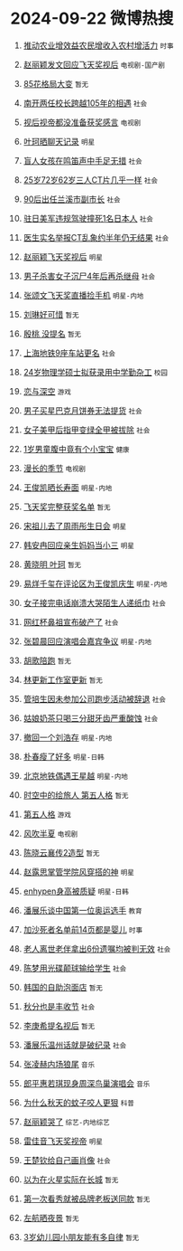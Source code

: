 # 2024-09-22 微博热搜 
1. [推动农业增效益农民增收入农村增活力](https://m.weibo.cn/search?containerid=100103type%3D1%26t%3D10%26q%3D%23%E6%8E%A8%E5%8A%A8%E5%86%9C%E4%B8%9A%E5%A2%9E%E6%95%88%E7%9B%8A%E5%86%9C%E6%B0%91%E5%A2%9E%E6%94%B6%E5%85%A5%E5%86%9C%E6%9D%91%E5%A2%9E%E6%B4%BB%E5%8A%9B%23&stream_entry_id=51&isnewpage=1&extparam=seat%3D1%26filter_type%3Drealtimehot%26stream_entry_id%3D51%26c_type%3D51%26q%3D%2523%25E6%258E%25A8%25E5%258A%25A8%25E5%2586%259C%25E4%25B8%259A%25E5%25A2%259E%25E6%2595%2588%25E7%259B%258A%25E5%2586%259C%25E6%25B0%2591%25E5%25A2%259E%25E6%2594%25B6%25E5%2585%25A5%25E5%2586%259C%25E6%259D%2591%25E5%25A2%259E%25E6%25B4%25BB%25E5%258A%259B%2523%26pos%3D0%26cate%3D10103%26dgr%3D0%26display_time%3D1726943359%26pre_seqid%3D17269433591190056985) `时事` 

2. [赵丽颖发文回应飞天奖视后](https://m.weibo.cn/search?containerid=100103type%3D1%26t%3D10%26q%3D%23%E8%B5%B5%E4%B8%BD%E9%A2%96%E5%8F%91%E6%96%87%E5%9B%9E%E5%BA%94%E9%A3%9E%E5%A4%A9%E5%A5%96%E8%A7%86%E5%90%8E%23&stream_entry_id=31&isnewpage=1&extparam=seat%3D1%26filter_type%3Drealtimehot%26realpos%3D1%26pos%3D0%26cate%3D5001%26lcate%3D5001%26stream_entry_id%3D31%26dgr%3D0%26c_type%3D31%26band_rank%3D1%26flag%3D16%26q%3D%2523%25E8%25B5%25B5%25E4%25B8%25BD%25E9%25A2%2596%25E5%258F%2591%25E6%2596%2587%25E5%259B%259E%25E5%25BA%2594%25E9%25A3%259E%25E5%25A4%25A9%25E5%25A5%2596%25E8%25A7%2586%25E5%2590%258E%2523%26display_time%3D1726943359%26pre_seqid%3D17269433591190056985) `电视剧-国产剧` 

3. [85花格局大变](https://m.weibo.cn/search?containerid=100103type%3D1%26t%3D10%26q%3D85%E8%8A%B1%E6%A0%BC%E5%B1%80%E5%A4%A7%E5%8F%98&stream_entry_id=31&isnewpage=1&extparam=seat%3D1%26filter_type%3Drealtimehot%26realpos%3D2%26pos%3D1%26cate%3D5001%26lcate%3D5001%26stream_entry_id%3D31%26dgr%3D0%26c_type%3D31%26band_rank%3D2%26flag%3D2%26q%3D85%25E8%258A%25B1%25E6%25A0%25BC%25E5%25B1%2580%25E5%25A4%25A7%25E5%258F%2598%26display_time%3D1726943359%26pre_seqid%3D17269433591190056985) `暂无` 

4. [南开两任校长跨越105年的相遇](https://m.weibo.cn/search?containerid=100103type%3D1%26t%3D10%26q%3D%23%E5%8D%97%E5%BC%80%E4%B8%A4%E4%BB%BB%E6%A0%A1%E9%95%BF%E8%B7%A8%E8%B6%8A105%E5%B9%B4%E7%9A%84%E7%9B%B8%E9%81%87%23&stream_entry_id=31&isnewpage=1&extparam=seat%3D1%26filter_type%3Drealtimehot%26realpos%3D3%26pos%3D2%26cate%3D5001%26lcate%3D5001%26stream_entry_id%3D31%26dgr%3D0%26c_type%3D31%26band_rank%3D3%26flag%3D32768%26q%3D%2523%25E5%258D%2597%25E5%25BC%2580%25E4%25B8%25A4%25E4%25BB%25BB%25E6%25A0%25A1%25E9%2595%25BF%25E8%25B7%25A8%25E8%25B6%258A105%25E5%25B9%25B4%25E7%259A%2584%25E7%259B%25B8%25E9%2581%2587%2523%26display_time%3D1726943359%26pre_seqid%3D17269433591190056985) `社会` 

5. [视后视帝都没准备获奖感言](https://m.weibo.cn/search?containerid=100103type%3D1%26t%3D10%26q%3D%23%E8%A7%86%E5%90%8E%E8%A7%86%E5%B8%9D%E9%83%BD%E6%B2%A1%E5%87%86%E5%A4%87%E8%8E%B7%E5%A5%96%E6%84%9F%E8%A8%80%23&stream_entry_id=31&isnewpage=1&extparam=seat%3D1%26filter_type%3Drealtimehot%26realpos%3D4%26pos%3D3%26cate%3D5001%26lcate%3D5001%26stream_entry_id%3D31%26dgr%3D0%26c_type%3D31%26band_rank%3D4%26flag%3D2%26q%3D%2523%25E8%25A7%2586%25E5%2590%258E%25E8%25A7%2586%25E5%25B8%259D%25E9%2583%25BD%25E6%25B2%25A1%25E5%2587%2586%25E5%25A4%2587%25E8%258E%25B7%25E5%25A5%2596%25E6%2584%259F%25E8%25A8%2580%2523%26display_time%3D1726943359%26pre_seqid%3D17269433591190056985) `电视剧` 

6. [叶珂晒聊天记录](https://m.weibo.cn/search?containerid=100103type%3D1%26t%3D10%26q%3D%23%E5%8F%B6%E7%8F%82%E6%99%92%E8%81%8A%E5%A4%A9%E8%AE%B0%E5%BD%95%23&stream_entry_id=31&isnewpage=1&extparam=seat%3D1%26filter_type%3Drealtimehot%26realpos%3D5%26pos%3D4%26cate%3D5001%26lcate%3D5001%26stream_entry_id%3D31%26dgr%3D0%26c_type%3D31%26band_rank%3D5%26flag%3D2%26q%3D%2523%25E5%258F%25B6%25E7%258F%2582%25E6%2599%2592%25E8%2581%258A%25E5%25A4%25A9%25E8%25AE%25B0%25E5%25BD%2595%2523%26display_time%3D1726943359%26pre_seqid%3D17269433591190056985) `明星` 

7. [盲人女孩在鸣笛声中手足无措](https://m.weibo.cn/search?containerid=100103type%3D1%26t%3D10%26q%3D%23%E7%9B%B2%E4%BA%BA%E5%A5%B3%E5%AD%A9%E5%9C%A8%E9%B8%A3%E7%AC%9B%E5%A3%B0%E4%B8%AD%E6%89%8B%E8%B6%B3%E6%97%A0%E6%8E%AA%23&stream_entry_id=31&isnewpage=1&extparam=seat%3D1%26filter_type%3Drealtimehot%26realpos%3D6%26pos%3D5%26cate%3D5001%26lcate%3D5001%26stream_entry_id%3D31%26dgr%3D0%26c_type%3D31%26band_rank%3D6%26flag%3D1%26q%3D%2523%25E7%259B%25B2%25E4%25BA%25BA%25E5%25A5%25B3%25E5%25AD%25A9%25E5%259C%25A8%25E9%25B8%25A3%25E7%25AC%259B%25E5%25A3%25B0%25E4%25B8%25AD%25E6%2589%258B%25E8%25B6%25B3%25E6%2597%25A0%25E6%258E%25AA%2523%26display_time%3D1726943359%26pre_seqid%3D17269433591190056985) `社会` 

8. [25岁72岁62岁三人CT片几乎一样](https://m.weibo.cn/search?containerid=100103type%3D1%26t%3D10%26q%3D%2325%E5%B2%8172%E5%B2%8162%E5%B2%81%E4%B8%89%E4%BA%BACT%E7%89%87%E5%87%A0%E4%B9%8E%E4%B8%80%E6%A0%B7%23&stream_entry_id=31&isnewpage=1&extparam=seat%3D1%26filter_type%3Drealtimehot%26realpos%3D7%26pos%3D6%26cate%3D5001%26lcate%3D5001%26stream_entry_id%3D31%26dgr%3D0%26c_type%3D31%26band_rank%3D7%26flag%3D0%26q%3D%252325%25E5%25B2%258172%25E5%25B2%258162%25E5%25B2%2581%25E4%25B8%2589%25E4%25BA%25BACT%25E7%2589%2587%25E5%2587%25A0%25E4%25B9%258E%25E4%25B8%2580%25E6%25A0%25B7%2523%26display_time%3D1726943359%26pre_seqid%3D17269433591190056985) `社会` 

9. [90后出任兰溪市副市长](https://m.weibo.cn/search?containerid=100103type%3D1%26t%3D10%26q%3D%2390%E5%90%8E%E5%87%BA%E4%BB%BB%E5%85%B0%E6%BA%AA%E5%B8%82%E5%89%AF%E5%B8%82%E9%95%BF%23&stream_entry_id=31&isnewpage=1&extparam=seat%3D1%26filter_type%3Drealtimehot%26realpos%3D8%26pos%3D7%26cate%3D5001%26lcate%3D5001%26stream_entry_id%3D31%26dgr%3D0%26c_type%3D31%26band_rank%3D8%26flag%3D0%26q%3D%252390%25E5%2590%258E%25E5%2587%25BA%25E4%25BB%25BB%25E5%2585%25B0%25E6%25BA%25AA%25E5%25B8%2582%25E5%2589%25AF%25E5%25B8%2582%25E9%2595%25BF%2523%26display_time%3D1726943359%26pre_seqid%3D17269433591190056985) `社会` 

10. [驻日美军违规驾驶撞死1名日本人](https://m.weibo.cn/search?containerid=100103type%3D1%26t%3D10%26q%3D%23%E9%A9%BB%E6%97%A5%E7%BE%8E%E5%86%9B%E8%BF%9D%E8%A7%84%E9%A9%BE%E9%A9%B6%E6%92%9E%E6%AD%BB1%E5%90%8D%E6%97%A5%E6%9C%AC%E4%BA%BA%23&stream_entry_id=31&isnewpage=1&extparam=seat%3D1%26filter_type%3Drealtimehot%26realpos%3D9%26pos%3D8%26cate%3D5001%26lcate%3D5001%26stream_entry_id%3D31%26dgr%3D0%26c_type%3D31%26band_rank%3D9%26flag%3D0%26q%3D%2523%25E9%25A9%25BB%25E6%2597%25A5%25E7%25BE%258E%25E5%2586%259B%25E8%25BF%259D%25E8%25A7%2584%25E9%25A9%25BE%25E9%25A9%25B6%25E6%2592%259E%25E6%25AD%25BB1%25E5%2590%258D%25E6%2597%25A5%25E6%259C%25AC%25E4%25BA%25BA%2523%26display_time%3D1726943359%26pre_seqid%3D17269433591190056985) `社会` 

11. [医生实名举报CT乱象约半年仍无结果](https://m.weibo.cn/search?containerid=100103type%3D1%26t%3D10%26q%3D%23%E5%8C%BB%E7%94%9F%E5%AE%9E%E5%90%8D%E4%B8%BE%E6%8A%A5CT%E4%B9%B1%E8%B1%A1%E7%BA%A6%E5%8D%8A%E5%B9%B4%E4%BB%8D%E6%97%A0%E7%BB%93%E6%9E%9C%23&stream_entry_id=31&isnewpage=1&extparam=seat%3D1%26filter_type%3Drealtimehot%26realpos%3D10%26pos%3D9%26cate%3D5001%26lcate%3D5001%26stream_entry_id%3D31%26dgr%3D0%26c_type%3D31%26band_rank%3D10%26flag%3D0%26q%3D%2523%25E5%258C%25BB%25E7%2594%259F%25E5%25AE%259E%25E5%2590%258D%25E4%25B8%25BE%25E6%258A%25A5CT%25E4%25B9%25B1%25E8%25B1%25A1%25E7%25BA%25A6%25E5%258D%258A%25E5%25B9%25B4%25E4%25BB%258D%25E6%2597%25A0%25E7%25BB%2593%25E6%259E%259C%2523%26display_time%3D1726943359%26pre_seqid%3D17269433591190056985) `社会` 

12. [赵丽颖飞天奖视后](https://m.weibo.cn/search?containerid=100103type%3D1%26t%3D10%26q%3D%23%E8%B5%B5%E4%B8%BD%E9%A2%96%E9%A3%9E%E5%A4%A9%E5%A5%96%E8%A7%86%E5%90%8E%23&stream_entry_id=31&isnewpage=1&extparam=seat%3D1%26filter_type%3Drealtimehot%26realpos%3D11%26pos%3D10%26cate%3D5001%26lcate%3D5001%26stream_entry_id%3D31%26dgr%3D0%26c_type%3D31%26band_rank%3D11%26flag%3D0%26q%3D%2523%25E8%25B5%25B5%25E4%25B8%25BD%25E9%25A2%2596%25E9%25A3%259E%25E5%25A4%25A9%25E5%25A5%2596%25E8%25A7%2586%25E5%2590%258E%2523%26display_time%3D1726943359%26pre_seqid%3D17269433591190056985) `明星` 

13. [男子杀害女子沉尸4年后再杀继母](https://m.weibo.cn/search?containerid=100103type%3D1%26t%3D10%26q%3D%23%E7%94%B7%E5%AD%90%E6%9D%80%E5%AE%B3%E5%A5%B3%E5%AD%90%E6%B2%89%E5%B0%B84%E5%B9%B4%E5%90%8E%E5%86%8D%E6%9D%80%E7%BB%A7%E6%AF%8D%23&stream_entry_id=31&isnewpage=1&extparam=seat%3D1%26filter_type%3Drealtimehot%26realpos%3D12%26pos%3D11%26cate%3D5001%26lcate%3D5001%26stream_entry_id%3D31%26dgr%3D0%26c_type%3D31%26band_rank%3D12%26flag%3D2%26q%3D%2523%25E7%2594%25B7%25E5%25AD%2590%25E6%259D%2580%25E5%25AE%25B3%25E5%25A5%25B3%25E5%25AD%2590%25E6%25B2%2589%25E5%25B0%25B84%25E5%25B9%25B4%25E5%2590%258E%25E5%2586%258D%25E6%259D%2580%25E7%25BB%25A7%25E6%25AF%258D%2523%26display_time%3D1726943359%26pre_seqid%3D17269433591190056985) `社会` 

14. [张颂文飞天奖直播捡手机](https://m.weibo.cn/search?containerid=100103type%3D1%26t%3D10%26q%3D%23%E5%BC%A0%E9%A2%82%E6%96%87%E9%A3%9E%E5%A4%A9%E5%A5%96%E7%9B%B4%E6%92%AD%E6%8D%A1%E6%89%8B%E6%9C%BA%23&stream_entry_id=31&isnewpage=1&extparam=seat%3D1%26filter_type%3Drealtimehot%26realpos%3D13%26pos%3D12%26cate%3D5001%26lcate%3D5001%26stream_entry_id%3D31%26dgr%3D0%26c_type%3D31%26band_rank%3D13%26flag%3D2%26q%3D%2523%25E5%25BC%25A0%25E9%25A2%2582%25E6%2596%2587%25E9%25A3%259E%25E5%25A4%25A9%25E5%25A5%2596%25E7%259B%25B4%25E6%2592%25AD%25E6%258D%25A1%25E6%2589%258B%25E6%259C%25BA%2523%26display_time%3D1726943359%26pre_seqid%3D17269433591190056985) `明星-内地` 

15. [刘琳好可惜](https://m.weibo.cn/search?containerid=100103type%3D1%26t%3D10%26q%3D%E5%88%98%E7%90%B3%E5%A5%BD%E5%8F%AF%E6%83%9C&stream_entry_id=31&isnewpage=1&extparam=seat%3D1%26filter_type%3Drealtimehot%26realpos%3D14%26pos%3D13%26cate%3D5001%26lcate%3D5001%26stream_entry_id%3D31%26dgr%3D0%26c_type%3D31%26band_rank%3D14%26flag%3D2%26q%3D%25E5%2588%2598%25E7%2590%25B3%25E5%25A5%25BD%25E5%258F%25AF%25E6%2583%259C%26display_time%3D1726943359%26pre_seqid%3D17269433591190056985) `暂无` 

16. [殷桃 没提名](https://m.weibo.cn/search?containerid=100103type%3D1%26t%3D10%26q%3D%E6%AE%B7%E6%A1%83+%E6%B2%A1%E6%8F%90%E5%90%8D&stream_entry_id=31&isnewpage=1&extparam=seat%3D1%26filter_type%3Drealtimehot%26realpos%3D15%26pos%3D14%26cate%3D5001%26lcate%3D5001%26stream_entry_id%3D31%26dgr%3D0%26c_type%3D31%26band_rank%3D15%26flag%3D0%26q%3D%25E6%25AE%25B7%25E6%25A1%2583%2520%25E6%25B2%25A1%25E6%258F%2590%25E5%2590%258D%26display_time%3D1726943359%26pre_seqid%3D17269433591190056985) `暂无` 

17. [上海地铁9座车站更名](https://m.weibo.cn/search?containerid=100103type%3D1%26t%3D10%26q%3D%23%E4%B8%8A%E6%B5%B7%E5%9C%B0%E9%93%819%E5%BA%A7%E8%BD%A6%E7%AB%99%E6%9B%B4%E5%90%8D%23&stream_entry_id=31&isnewpage=1&extparam=seat%3D1%26filter_type%3Drealtimehot%26realpos%3D16%26pos%3D15%26cate%3D5001%26lcate%3D5001%26stream_entry_id%3D31%26dgr%3D0%26c_type%3D31%26band_rank%3D16%26flag%3D1%26q%3D%2523%25E4%25B8%258A%25E6%25B5%25B7%25E5%259C%25B0%25E9%2593%25819%25E5%25BA%25A7%25E8%25BD%25A6%25E7%25AB%2599%25E6%259B%25B4%25E5%2590%258D%2523%26display_time%3D1726943359%26pre_seqid%3D17269433591190056985) `社会` 

18. [24岁物理学硕士拟获录用中学勤杂工](https://m.weibo.cn/search?containerid=100103type%3D1%26t%3D10%26q%3D%2324%E5%B2%81%E7%89%A9%E7%90%86%E5%AD%A6%E7%A1%95%E5%A3%AB%E6%8B%9F%E8%8E%B7%E5%BD%95%E7%94%A8%E4%B8%AD%E5%AD%A6%E5%8B%A4%E6%9D%82%E5%B7%A5%23&stream_entry_id=31&isnewpage=1&extparam=seat%3D1%26filter_type%3Drealtimehot%26realpos%3D17%26pos%3D16%26cate%3D5001%26lcate%3D5001%26stream_entry_id%3D31%26dgr%3D0%26c_type%3D31%26band_rank%3D17%26flag%3D0%26q%3D%252324%25E5%25B2%2581%25E7%2589%25A9%25E7%2590%2586%25E5%25AD%25A6%25E7%25A1%2595%25E5%25A3%25AB%25E6%258B%259F%25E8%258E%25B7%25E5%25BD%2595%25E7%2594%25A8%25E4%25B8%25AD%25E5%25AD%25A6%25E5%258B%25A4%25E6%259D%2582%25E5%25B7%25A5%2523%26display_time%3D1726943359%26pre_seqid%3D17269433591190056985) `校园` 

19. [恋与深空](https://m.weibo.cn/search?containerid=100103type%3D1%26t%3D10%26q%3D%E6%81%8B%E4%B8%8E%E6%B7%B1%E7%A9%BA&stream_entry_id=31&isnewpage=1&extparam=seat%3D1%26filter_type%3Drealtimehot%26realpos%3D18%26pos%3D17%26cate%3D5001%26lcate%3D5001%26stream_entry_id%3D31%26dgr%3D0%26c_type%3D31%26band_rank%3D18%26flag%3D0%26q%3D%25E6%2581%258B%25E4%25B8%258E%25E6%25B7%25B1%25E7%25A9%25BA%26display_time%3D1726943359%26pre_seqid%3D17269433591190056985) `游戏` 

20. [男子买星巴克月饼券无法提货](https://m.weibo.cn/search?containerid=100103type%3D1%26t%3D10%26q%3D%23%E7%94%B7%E5%AD%90%E4%B9%B0%E6%98%9F%E5%B7%B4%E5%85%8B%E6%9C%88%E9%A5%BC%E5%88%B8%E6%97%A0%E6%B3%95%E6%8F%90%E8%B4%A7%23&stream_entry_id=31&isnewpage=1&extparam=seat%3D1%26filter_type%3Drealtimehot%26realpos%3D19%26pos%3D18%26cate%3D5001%26lcate%3D5001%26stream_entry_id%3D31%26dgr%3D0%26c_type%3D31%26band_rank%3D19%26flag%3D0%26q%3D%2523%25E7%2594%25B7%25E5%25AD%2590%25E4%25B9%25B0%25E6%2598%259F%25E5%25B7%25B4%25E5%2585%258B%25E6%259C%2588%25E9%25A5%25BC%25E5%2588%25B8%25E6%2597%25A0%25E6%25B3%2595%25E6%258F%2590%25E8%25B4%25A7%2523%26display_time%3D1726943359%26pre_seqid%3D17269433591190056985) `社会` 

21. [女子美甲后指甲变绿全甲被拔除](https://m.weibo.cn/search?containerid=100103type%3D1%26t%3D10%26q%3D%23%E5%A5%B3%E5%AD%90%E7%BE%8E%E7%94%B2%E5%90%8E%E6%8C%87%E7%94%B2%E5%8F%98%E7%BB%BF%E5%85%A8%E7%94%B2%E8%A2%AB%E6%8B%94%E9%99%A4%23&stream_entry_id=31&isnewpage=1&extparam=seat%3D1%26filter_type%3Drealtimehot%26realpos%3D20%26pos%3D19%26cate%3D5001%26lcate%3D5001%26stream_entry_id%3D31%26dgr%3D0%26c_type%3D31%26band_rank%3D20%26flag%3D0%26q%3D%2523%25E5%25A5%25B3%25E5%25AD%2590%25E7%25BE%258E%25E7%2594%25B2%25E5%2590%258E%25E6%258C%2587%25E7%2594%25B2%25E5%258F%2598%25E7%25BB%25BF%25E5%2585%25A8%25E7%2594%25B2%25E8%25A2%25AB%25E6%258B%2594%25E9%2599%25A4%2523%26display_time%3D1726943359%26pre_seqid%3D17269433591190056985) `社会` 

22. [1岁男童腹中竟有个小宝宝](https://m.weibo.cn/search?containerid=100103type%3D1%26t%3D10%26q%3D%231%E5%B2%81%E7%94%B7%E7%AB%A5%E8%85%B9%E4%B8%AD%E7%AB%9F%E6%9C%89%E4%B8%AA%E5%B0%8F%E5%AE%9D%E5%AE%9D%23&stream_entry_id=31&isnewpage=1&extparam=seat%3D1%26filter_type%3Drealtimehot%26realpos%3D21%26pos%3D20%26cate%3D5001%26lcate%3D5001%26stream_entry_id%3D31%26dgr%3D0%26c_type%3D31%26band_rank%3D21%26flag%3D0%26q%3D%25231%25E5%25B2%2581%25E7%2594%25B7%25E7%25AB%25A5%25E8%2585%25B9%25E4%25B8%25AD%25E7%25AB%259F%25E6%259C%2589%25E4%25B8%25AA%25E5%25B0%258F%25E5%25AE%259D%25E5%25AE%259D%2523%26display_time%3D1726943359%26pre_seqid%3D17269433591190056985) `健康` 

23. [漫长的季节](https://m.weibo.cn/search?containerid=100103type%3D1%26t%3D10%26q%3D%E6%BC%AB%E9%95%BF%E7%9A%84%E5%AD%A3%E8%8A%82&stream_entry_id=31&isnewpage=1&extparam=seat%3D1%26filter_type%3Drealtimehot%26realpos%3D22%26pos%3D21%26cate%3D5001%26lcate%3D5001%26stream_entry_id%3D31%26dgr%3D0%26c_type%3D31%26band_rank%3D22%26flag%3D0%26q%3D%25E6%25BC%25AB%25E9%2595%25BF%25E7%259A%2584%25E5%25AD%25A3%25E8%258A%2582%26display_time%3D1726943359%26pre_seqid%3D17269433591190056985) `电视剧` 

24. [王俊凯晒长寿面](https://m.weibo.cn/search?containerid=100103type%3D1%26t%3D10%26q%3D%23%E7%8E%8B%E4%BF%8A%E5%87%AF%E6%99%92%E9%95%BF%E5%AF%BF%E9%9D%A2%23&stream_entry_id=31&isnewpage=1&extparam=seat%3D1%26filter_type%3Drealtimehot%26realpos%3D23%26pos%3D22%26cate%3D5001%26lcate%3D5001%26stream_entry_id%3D31%26dgr%3D0%26c_type%3D31%26band_rank%3D23%26flag%3D0%26q%3D%2523%25E7%258E%258B%25E4%25BF%258A%25E5%2587%25AF%25E6%2599%2592%25E9%2595%25BF%25E5%25AF%25BF%25E9%259D%25A2%2523%26display_time%3D1726943359%26pre_seqid%3D17269433591190056985) `明星-内地` 

25. [飞天奖完整获奖名单](https://m.weibo.cn/search?containerid=100103type%3D1%26t%3D10%26q%3D%E9%A3%9E%E5%A4%A9%E5%A5%96%E5%AE%8C%E6%95%B4%E8%8E%B7%E5%A5%96%E5%90%8D%E5%8D%95&stream_entry_id=31&isnewpage=1&extparam=seat%3D1%26filter_type%3Drealtimehot%26realpos%3D24%26pos%3D23%26cate%3D5001%26lcate%3D5001%26stream_entry_id%3D31%26dgr%3D0%26c_type%3D31%26band_rank%3D24%26flag%3D0%26q%3D%25E9%25A3%259E%25E5%25A4%25A9%25E5%25A5%2596%25E5%25AE%258C%25E6%2595%25B4%25E8%258E%25B7%25E5%25A5%2596%25E5%2590%258D%25E5%258D%2595%26display_time%3D1726943359%26pre_seqid%3D17269433591190056985) `暂无` 

26. [宋祖儿去了周雨彤生日会](https://m.weibo.cn/search?containerid=100103type%3D1%26t%3D10%26q%3D%23%E5%AE%8B%E7%A5%96%E5%84%BF%E5%8E%BB%E4%BA%86%E5%91%A8%E9%9B%A8%E5%BD%A4%E7%94%9F%E6%97%A5%E4%BC%9A%23&stream_entry_id=31&isnewpage=1&extparam=seat%3D1%26filter_type%3Drealtimehot%26realpos%3D25%26pos%3D24%26cate%3D5001%26lcate%3D5001%26stream_entry_id%3D31%26dgr%3D0%26c_type%3D31%26band_rank%3D25%26flag%3D0%26q%3D%2523%25E5%25AE%258B%25E7%25A5%2596%25E5%2584%25BF%25E5%258E%25BB%25E4%25BA%2586%25E5%2591%25A8%25E9%259B%25A8%25E5%25BD%25A4%25E7%2594%259F%25E6%2597%25A5%25E4%25BC%259A%2523%26display_time%3D1726943359%26pre_seqid%3D17269433591190056985) `明星` 

27. [韩安冉回应亲生妈妈当小三](https://m.weibo.cn/search?containerid=100103type%3D1%26t%3D10%26q%3D%23%E9%9F%A9%E5%AE%89%E5%86%89%E5%9B%9E%E5%BA%94%E4%BA%B2%E7%94%9F%E5%A6%88%E5%A6%88%E5%BD%93%E5%B0%8F%E4%B8%89%23&stream_entry_id=31&isnewpage=1&extparam=seat%3D1%26filter_type%3Drealtimehot%26realpos%3D26%26pos%3D25%26cate%3D5001%26lcate%3D5001%26stream_entry_id%3D31%26dgr%3D0%26c_type%3D31%26band_rank%3D26%26flag%3D0%26q%3D%2523%25E9%259F%25A9%25E5%25AE%2589%25E5%2586%2589%25E5%259B%259E%25E5%25BA%2594%25E4%25BA%25B2%25E7%2594%259F%25E5%25A6%2588%25E5%25A6%2588%25E5%25BD%2593%25E5%25B0%258F%25E4%25B8%2589%2523%26display_time%3D1726943359%26pre_seqid%3D17269433591190056985) `明星` 

28. [黄晓明 叶珂](https://m.weibo.cn/search?containerid=100103type%3D1%26t%3D10%26q%3D%E9%BB%84%E6%99%93%E6%98%8E+%E5%8F%B6%E7%8F%82&stream_entry_id=31&isnewpage=1&extparam=seat%3D1%26filter_type%3Drealtimehot%26realpos%3D27%26pos%3D26%26cate%3D5001%26lcate%3D5001%26stream_entry_id%3D31%26dgr%3D0%26c_type%3D31%26band_rank%3D27%26flag%3D0%26q%3D%25E9%25BB%2584%25E6%2599%2593%25E6%2598%258E%2520%25E5%258F%25B6%25E7%258F%2582%26display_time%3D1726943359%26pre_seqid%3D17269433591190056985) `暂无` 

29. [易烊千玺在评论区为王俊凯庆生](https://m.weibo.cn/search?containerid=100103type%3D1%26t%3D10%26q%3D%23%E6%98%93%E7%83%8A%E5%8D%83%E7%8E%BA%E5%9C%A8%E8%AF%84%E8%AE%BA%E5%8C%BA%E4%B8%BA%E7%8E%8B%E4%BF%8A%E5%87%AF%E5%BA%86%E7%94%9F%23&stream_entry_id=31&isnewpage=1&extparam=seat%3D1%26filter_type%3Drealtimehot%26realpos%3D28%26pos%3D27%26cate%3D5001%26lcate%3D5001%26stream_entry_id%3D31%26dgr%3D0%26c_type%3D31%26band_rank%3D28%26flag%3D0%26q%3D%2523%25E6%2598%2593%25E7%2583%258A%25E5%258D%2583%25E7%258E%25BA%25E5%259C%25A8%25E8%25AF%2584%25E8%25AE%25BA%25E5%258C%25BA%25E4%25B8%25BA%25E7%258E%258B%25E4%25BF%258A%25E5%2587%25AF%25E5%25BA%2586%25E7%2594%259F%2523%26display_time%3D1726943359%26pre_seqid%3D17269433591190056985) `明星-内地` 

30. [女子接完电话崩溃大哭陌生人递纸巾](https://m.weibo.cn/search?containerid=100103type%3D1%26t%3D10%26q%3D%23%E5%A5%B3%E5%AD%90%E6%8E%A5%E5%AE%8C%E7%94%B5%E8%AF%9D%E5%B4%A9%E6%BA%83%E5%A4%A7%E5%93%AD%E9%99%8C%E7%94%9F%E4%BA%BA%E9%80%92%E7%BA%B8%E5%B7%BE%23&stream_entry_id=31&isnewpage=1&extparam=seat%3D1%26filter_type%3Drealtimehot%26realpos%3D29%26pos%3D28%26cate%3D5001%26lcate%3D5001%26stream_entry_id%3D31%26dgr%3D0%26c_type%3D31%26band_rank%3D29%26flag%3D1%26q%3D%2523%25E5%25A5%25B3%25E5%25AD%2590%25E6%258E%25A5%25E5%25AE%258C%25E7%2594%25B5%25E8%25AF%259D%25E5%25B4%25A9%25E6%25BA%2583%25E5%25A4%25A7%25E5%2593%25AD%25E9%2599%258C%25E7%2594%259F%25E4%25BA%25BA%25E9%2580%2592%25E7%25BA%25B8%25E5%25B7%25BE%2523%26display_time%3D1726943359%26pre_seqid%3D17269433591190056985) `社会` 

31. [网红杯鼻祖宣布破产了](https://m.weibo.cn/search?containerid=100103type%3D1%26t%3D10%26q%3D%23%E7%BD%91%E7%BA%A2%E6%9D%AF%E9%BC%BB%E7%A5%96%E5%AE%A3%E5%B8%83%E7%A0%B4%E4%BA%A7%E4%BA%86%23&stream_entry_id=31&isnewpage=1&extparam=seat%3D1%26filter_type%3Drealtimehot%26realpos%3D30%26pos%3D29%26cate%3D5001%26lcate%3D5001%26stream_entry_id%3D31%26dgr%3D0%26c_type%3D31%26band_rank%3D30%26flag%3D0%26q%3D%2523%25E7%25BD%2591%25E7%25BA%25A2%25E6%259D%25AF%25E9%25BC%25BB%25E7%25A5%2596%25E5%25AE%25A3%25E5%25B8%2583%25E7%25A0%25B4%25E4%25BA%25A7%25E4%25BA%2586%2523%26display_time%3D1726943359%26pre_seqid%3D17269433591190056985) `社会` 

32. [张碧晨回应演唱会嘉宾争议](https://m.weibo.cn/search?containerid=100103type%3D1%26t%3D10%26q%3D%23%E5%BC%A0%E7%A2%A7%E6%99%A8%E5%9B%9E%E5%BA%94%E6%BC%94%E5%94%B1%E4%BC%9A%E5%98%89%E5%AE%BE%E4%BA%89%E8%AE%AE%23&stream_entry_id=31&isnewpage=1&extparam=seat%3D1%26filter_type%3Drealtimehot%26realpos%3D31%26pos%3D30%26cate%3D5001%26lcate%3D5001%26stream_entry_id%3D31%26dgr%3D0%26c_type%3D31%26band_rank%3D31%26flag%3D0%26q%3D%2523%25E5%25BC%25A0%25E7%25A2%25A7%25E6%2599%25A8%25E5%259B%259E%25E5%25BA%2594%25E6%25BC%2594%25E5%2594%25B1%25E4%25BC%259A%25E5%2598%2589%25E5%25AE%25BE%25E4%25BA%2589%25E8%25AE%25AE%2523%26display_time%3D1726943359%26pre_seqid%3D17269433591190056985) `明星-内地` 

33. [胡歌陪跑](https://m.weibo.cn/search?containerid=100103type%3D1%26t%3D10%26q%3D%E8%83%A1%E6%AD%8C%E9%99%AA%E8%B7%91&stream_entry_id=31&isnewpage=1&extparam=seat%3D1%26filter_type%3Drealtimehot%26realpos%3D32%26pos%3D31%26cate%3D5001%26lcate%3D5001%26stream_entry_id%3D31%26dgr%3D0%26c_type%3D31%26band_rank%3D32%26flag%3D0%26q%3D%25E8%2583%25A1%25E6%25AD%258C%25E9%2599%25AA%25E8%25B7%2591%26display_time%3D1726943359%26pre_seqid%3D17269433591190056985) `暂无` 

34. [林更新工作室更新](https://m.weibo.cn/search?containerid=100103type%3D1%26t%3D10%26q%3D%E6%9E%97%E6%9B%B4%E6%96%B0%E5%B7%A5%E4%BD%9C%E5%AE%A4%E6%9B%B4%E6%96%B0&stream_entry_id=31&isnewpage=1&extparam=seat%3D1%26filter_type%3Drealtimehot%26realpos%3D33%26pos%3D32%26cate%3D5001%26lcate%3D5001%26stream_entry_id%3D31%26dgr%3D0%26c_type%3D31%26band_rank%3D33%26flag%3D0%26q%3D%25E6%259E%2597%25E6%259B%25B4%25E6%2596%25B0%25E5%25B7%25A5%25E4%25BD%259C%25E5%25AE%25A4%25E6%259B%25B4%25E6%2596%25B0%26display_time%3D1726943359%26pre_seqid%3D17269433591190056985) `暂无` 

35. [管培生因未参加公司跑步活动被辞退](https://m.weibo.cn/search?containerid=100103type%3D1%26t%3D10%26q%3D%23%E7%AE%A1%E5%9F%B9%E7%94%9F%E5%9B%A0%E6%9C%AA%E5%8F%82%E5%8A%A0%E5%85%AC%E5%8F%B8%E8%B7%91%E6%AD%A5%E6%B4%BB%E5%8A%A8%E8%A2%AB%E8%BE%9E%E9%80%80%23&stream_entry_id=31&isnewpage=1&extparam=seat%3D1%26filter_type%3Drealtimehot%26realpos%3D34%26pos%3D33%26cate%3D5001%26lcate%3D5001%26stream_entry_id%3D31%26dgr%3D0%26c_type%3D31%26band_rank%3D34%26flag%3D0%26q%3D%2523%25E7%25AE%25A1%25E5%259F%25B9%25E7%2594%259F%25E5%259B%25A0%25E6%259C%25AA%25E5%258F%2582%25E5%258A%25A0%25E5%2585%25AC%25E5%258F%25B8%25E8%25B7%2591%25E6%25AD%25A5%25E6%25B4%25BB%25E5%258A%25A8%25E8%25A2%25AB%25E8%25BE%259E%25E9%2580%2580%2523%26display_time%3D1726943359%26pre_seqid%3D17269433591190056985) `社会` 

36. [姑娘奶茶只喝三分甜牙齿严重酸蚀](https://m.weibo.cn/search?containerid=100103type%3D1%26t%3D10%26q%3D%23%E5%A7%91%E5%A8%98%E5%A5%B6%E8%8C%B6%E5%8F%AA%E5%96%9D%E4%B8%89%E5%88%86%E7%94%9C%E7%89%99%E9%BD%BF%E4%B8%A5%E9%87%8D%E9%85%B8%E8%9A%80%23&stream_entry_id=31&isnewpage=1&extparam=seat%3D1%26filter_type%3Drealtimehot%26realpos%3D35%26pos%3D34%26cate%3D5001%26lcate%3D5001%26stream_entry_id%3D31%26dgr%3D0%26c_type%3D31%26band_rank%3D35%26flag%3D0%26q%3D%2523%25E5%25A7%2591%25E5%25A8%2598%25E5%25A5%25B6%25E8%258C%25B6%25E5%258F%25AA%25E5%2596%259D%25E4%25B8%2589%25E5%2588%2586%25E7%2594%259C%25E7%2589%2599%25E9%25BD%25BF%25E4%25B8%25A5%25E9%2587%258D%25E9%2585%25B8%25E8%259A%2580%2523%26display_time%3D1726943359%26pre_seqid%3D17269433591190056985) `社会` 

37. [撤回一个刘浩存](https://m.weibo.cn/search?containerid=100103type%3D1%26t%3D10%26q%3D%23%E6%92%A4%E5%9B%9E%E4%B8%80%E4%B8%AA%E5%88%98%E6%B5%A9%E5%AD%98%23&stream_entry_id=31&isnewpage=1&extparam=seat%3D1%26filter_type%3Drealtimehot%26realpos%3D36%26pos%3D35%26cate%3D5001%26lcate%3D5001%26stream_entry_id%3D31%26dgr%3D0%26c_type%3D31%26band_rank%3D36%26flag%3D0%26q%3D%2523%25E6%2592%25A4%25E5%259B%259E%25E4%25B8%2580%25E4%25B8%25AA%25E5%2588%2598%25E6%25B5%25A9%25E5%25AD%2598%2523%26display_time%3D1726943359%26pre_seqid%3D17269433591190056985) `明星-内地` 

38. [朴春瘦了好多](https://m.weibo.cn/search?containerid=100103type%3D1%26t%3D10%26q%3D%23%E6%9C%B4%E6%98%A5%E7%98%A6%E4%BA%86%E5%A5%BD%E5%A4%9A%23&stream_entry_id=31&isnewpage=1&extparam=seat%3D1%26filter_type%3Drealtimehot%26realpos%3D37%26pos%3D36%26cate%3D5001%26lcate%3D5001%26stream_entry_id%3D31%26dgr%3D0%26c_type%3D31%26band_rank%3D37%26flag%3D0%26q%3D%2523%25E6%259C%25B4%25E6%2598%25A5%25E7%2598%25A6%25E4%25BA%2586%25E5%25A5%25BD%25E5%25A4%259A%2523%26display_time%3D1726943359%26pre_seqid%3D17269433591190056985) `明星-日韩` 

39. [北京地铁偶遇王星越](https://m.weibo.cn/search?containerid=100103type%3D1%26t%3D10%26q%3D%23%E5%8C%97%E4%BA%AC%E5%9C%B0%E9%93%81%E5%81%B6%E9%81%87%E7%8E%8B%E6%98%9F%E8%B6%8A%23&stream_entry_id=31&isnewpage=1&extparam=seat%3D1%26filter_type%3Drealtimehot%26realpos%3D38%26pos%3D37%26cate%3D5001%26lcate%3D5001%26stream_entry_id%3D31%26dgr%3D0%26c_type%3D31%26band_rank%3D38%26flag%3D0%26q%3D%2523%25E5%258C%2597%25E4%25BA%25AC%25E5%259C%25B0%25E9%2593%2581%25E5%2581%25B6%25E9%2581%2587%25E7%258E%258B%25E6%2598%259F%25E8%25B6%258A%2523%26display_time%3D1726943359%26pre_seqid%3D17269433591190056985) `明星-内地` 

40. [时空中的绘旅人 第五人格](https://m.weibo.cn/search?containerid=100103type%3D1%26t%3D10%26q%3D%E6%97%B6%E7%A9%BA%E4%B8%AD%E7%9A%84%E7%BB%98%E6%97%85%E4%BA%BA+%E7%AC%AC%E4%BA%94%E4%BA%BA%E6%A0%BC&stream_entry_id=31&isnewpage=1&extparam=seat%3D1%26filter_type%3Drealtimehot%26realpos%3D39%26pos%3D38%26cate%3D5001%26lcate%3D5001%26stream_entry_id%3D31%26dgr%3D0%26c_type%3D31%26band_rank%3D39%26flag%3D0%26q%3D%25E6%2597%25B6%25E7%25A9%25BA%25E4%25B8%25AD%25E7%259A%2584%25E7%25BB%2598%25E6%2597%2585%25E4%25BA%25BA%2520%25E7%25AC%25AC%25E4%25BA%2594%25E4%25BA%25BA%25E6%25A0%25BC%26display_time%3D1726943359%26pre_seqid%3D17269433591190056985) `暂无` 

41. [第五人格](https://m.weibo.cn/search?containerid=100103type%3D1%26t%3D10%26q%3D%E7%AC%AC%E4%BA%94%E4%BA%BA%E6%A0%BC&stream_entry_id=31&isnewpage=1&extparam=seat%3D1%26filter_type%3Drealtimehot%26realpos%3D40%26pos%3D39%26cate%3D5001%26lcate%3D5001%26stream_entry_id%3D31%26dgr%3D0%26c_type%3D31%26band_rank%3D40%26flag%3D0%26q%3D%25E7%25AC%25AC%25E4%25BA%2594%25E4%25BA%25BA%25E6%25A0%25BC%26display_time%3D1726943359%26pre_seqid%3D17269433591190056985) `游戏` 

42. [风吹半夏](https://m.weibo.cn/search?containerid=100103type%3D1%26t%3D10%26q%3D%E9%A3%8E%E5%90%B9%E5%8D%8A%E5%A4%8F&stream_entry_id=31&isnewpage=1&extparam=seat%3D1%26filter_type%3Drealtimehot%26realpos%3D41%26pos%3D40%26cate%3D5001%26lcate%3D5001%26stream_entry_id%3D31%26dgr%3D0%26c_type%3D31%26band_rank%3D41%26flag%3D0%26q%3D%25E9%25A3%258E%25E5%2590%25B9%25E5%258D%258A%25E5%25A4%258F%26display_time%3D1726943359%26pre_seqid%3D17269433591190056985) `电视剧` 

43. [陈晓云襄传2造型](https://m.weibo.cn/search?containerid=100103type%3D1%26t%3D10%26q%3D%E9%99%88%E6%99%93%E4%BA%91%E8%A5%84%E4%BC%A02%E9%80%A0%E5%9E%8B&stream_entry_id=31&isnewpage=1&extparam=seat%3D1%26filter_type%3Drealtimehot%26realpos%3D42%26pos%3D41%26cate%3D5001%26lcate%3D5001%26stream_entry_id%3D31%26dgr%3D0%26c_type%3D31%26band_rank%3D42%26flag%3D0%26q%3D%25E9%2599%2588%25E6%2599%2593%25E4%25BA%2591%25E8%25A5%2584%25E4%25BC%25A02%25E9%2580%25A0%25E5%259E%258B%26display_time%3D1726943359%26pre_seqid%3D17269433591190056985) `暂无` 

44. [赵露思掌管学院风穿搭的神](https://m.weibo.cn/search?containerid=100103type%3D1%26t%3D10%26q%3D%23%E8%B5%B5%E9%9C%B2%E6%80%9D%E6%8E%8C%E7%AE%A1%E5%AD%A6%E9%99%A2%E9%A3%8E%E7%A9%BF%E6%90%AD%E7%9A%84%E7%A5%9E%23&stream_entry_id=31&isnewpage=1&extparam=seat%3D1%26filter_type%3Drealtimehot%26realpos%3D43%26pos%3D42%26cate%3D5001%26lcate%3D5001%26stream_entry_id%3D31%26dgr%3D0%26c_type%3D31%26band_rank%3D43%26flag%3D1%26q%3D%2523%25E8%25B5%25B5%25E9%259C%25B2%25E6%2580%259D%25E6%258E%258C%25E7%25AE%25A1%25E5%25AD%25A6%25E9%2599%25A2%25E9%25A3%258E%25E7%25A9%25BF%25E6%2590%25AD%25E7%259A%2584%25E7%25A5%259E%2523%26display_time%3D1726943359%26pre_seqid%3D17269433591190056985) `明星` 

45. [enhypen身高被质疑](https://m.weibo.cn/search?containerid=100103type%3D1%26t%3D10%26q%3D%23enhypen%E8%BA%AB%E9%AB%98%E8%A2%AB%E8%B4%A8%E7%96%91%23&stream_entry_id=31&isnewpage=1&extparam=seat%3D1%26filter_type%3Drealtimehot%26realpos%3D44%26pos%3D43%26cate%3D5001%26lcate%3D5001%26stream_entry_id%3D31%26dgr%3D0%26c_type%3D31%26band_rank%3D44%26flag%3D0%26q%3D%2523enhypen%25E8%25BA%25AB%25E9%25AB%2598%25E8%25A2%25AB%25E8%25B4%25A8%25E7%2596%2591%2523%26display_time%3D1726943359%26pre_seqid%3D17269433591190056985) `明星-日韩` 

46. [潘展乐谈中国第一位奥运选手](https://m.weibo.cn/search?containerid=100103type%3D1%26t%3D10%26q%3D%23%E6%BD%98%E5%B1%95%E4%B9%90%E8%B0%88%E4%B8%AD%E5%9B%BD%E7%AC%AC%E4%B8%80%E4%BD%8D%E5%A5%A5%E8%BF%90%E9%80%89%E6%89%8B%23&stream_entry_id=31&isnewpage=1&extparam=seat%3D1%26filter_type%3Drealtimehot%26realpos%3D45%26pos%3D44%26cate%3D5001%26lcate%3D5001%26stream_entry_id%3D31%26dgr%3D0%26c_type%3D31%26band_rank%3D45%26flag%3D0%26q%3D%2523%25E6%25BD%2598%25E5%25B1%2595%25E4%25B9%2590%25E8%25B0%2588%25E4%25B8%25AD%25E5%259B%25BD%25E7%25AC%25AC%25E4%25B8%2580%25E4%25BD%258D%25E5%25A5%25A5%25E8%25BF%2590%25E9%2580%2589%25E6%2589%258B%2523%26display_time%3D1726943359%26pre_seqid%3D17269433591190056985) `教育` 

47. [加沙死者名单前14页都是婴儿](https://m.weibo.cn/search?containerid=100103type%3D1%26t%3D10%26q%3D%23%E5%8A%A0%E6%B2%99%E6%AD%BB%E8%80%85%E5%90%8D%E5%8D%95%E5%89%8D14%E9%A1%B5%E9%83%BD%E6%98%AF%E5%A9%B4%E5%84%BF%23&stream_entry_id=31&isnewpage=1&extparam=seat%3D1%26filter_type%3Drealtimehot%26realpos%3D46%26pos%3D45%26cate%3D5001%26lcate%3D5001%26stream_entry_id%3D31%26dgr%3D0%26c_type%3D31%26band_rank%3D46%26flag%3D1%26q%3D%2523%25E5%258A%25A0%25E6%25B2%2599%25E6%25AD%25BB%25E8%2580%2585%25E5%2590%258D%25E5%258D%2595%25E5%2589%258D14%25E9%25A1%25B5%25E9%2583%25BD%25E6%2598%25AF%25E5%25A9%25B4%25E5%2584%25BF%2523%26display_time%3D1726943359%26pre_seqid%3D17269433591190056985) `时事` 

48. [老人离世老伴拿出6份遗嘱均被判无效](https://m.weibo.cn/search?containerid=100103type%3D1%26t%3D10%26q%3D%23%E8%80%81%E4%BA%BA%E7%A6%BB%E4%B8%96%E8%80%81%E4%BC%B4%E6%8B%BF%E5%87%BA6%E4%BB%BD%E9%81%97%E5%98%B1%E5%9D%87%E8%A2%AB%E5%88%A4%E6%97%A0%E6%95%88%23&stream_entry_id=31&isnewpage=1&extparam=seat%3D1%26filter_type%3Drealtimehot%26realpos%3D47%26pos%3D46%26cate%3D5001%26lcate%3D5001%26stream_entry_id%3D31%26dgr%3D0%26c_type%3D31%26band_rank%3D47%26flag%3D0%26q%3D%2523%25E8%2580%2581%25E4%25BA%25BA%25E7%25A6%25BB%25E4%25B8%2596%25E8%2580%2581%25E4%25BC%25B4%25E6%258B%25BF%25E5%2587%25BA6%25E4%25BB%25BD%25E9%2581%2597%25E5%2598%25B1%25E5%259D%2587%25E8%25A2%25AB%25E5%2588%25A4%25E6%2597%25A0%25E6%2595%2588%2523%26display_time%3D1726943359%26pre_seqid%3D17269433591190056985) `社会` 

49. [陈梦用光碟颠球输给学生](https://m.weibo.cn/search?containerid=100103type%3D1%26t%3D10%26q%3D%23%E9%99%88%E6%A2%A6%E7%94%A8%E5%85%89%E7%A2%9F%E9%A2%A0%E7%90%83%E8%BE%93%E7%BB%99%E5%AD%A6%E7%94%9F%23&stream_entry_id=31&isnewpage=1&extparam=seat%3D1%26filter_type%3Drealtimehot%26realpos%3D48%26pos%3D47%26cate%3D5001%26lcate%3D5001%26stream_entry_id%3D31%26dgr%3D0%26c_type%3D31%26band_rank%3D48%26flag%3D0%26q%3D%2523%25E9%2599%2588%25E6%25A2%25A6%25E7%2594%25A8%25E5%2585%2589%25E7%25A2%259F%25E9%25A2%25A0%25E7%2590%2583%25E8%25BE%2593%25E7%25BB%2599%25E5%25AD%25A6%25E7%2594%259F%2523%26display_time%3D1726943359%26pre_seqid%3D17269433591190056985) `社会` 

50. [韩国的自助泡面店](https://m.weibo.cn/search?containerid=100103type%3D1%26t%3D10%26q%3D%E9%9F%A9%E5%9B%BD%E7%9A%84%E8%87%AA%E5%8A%A9%E6%B3%A1%E9%9D%A2%E5%BA%97&stream_entry_id=31&isnewpage=1&extparam=seat%3D1%26filter_type%3Drealtimehot%26realpos%3D49%26pos%3D48%26cate%3D5001%26lcate%3D5001%26stream_entry_id%3D31%26dgr%3D0%26c_type%3D31%26band_rank%3D49%26flag%3D0%26q%3D%25E9%259F%25A9%25E5%259B%25BD%25E7%259A%2584%25E8%2587%25AA%25E5%258A%25A9%25E6%25B3%25A1%25E9%259D%25A2%25E5%25BA%2597%26display_time%3D1726943359%26pre_seqid%3D17269433591190056985) `暂无` 

51. [秋分也是丰收节](https://m.weibo.cn/search?containerid=100103type%3D1%26t%3D10%26q%3D%23%E7%A7%8B%E5%88%86%E4%B9%9F%E6%98%AF%E4%B8%B0%E6%94%B6%E8%8A%82%23&stream_entry_id=31&isnewpage=1&extparam=seat%3D1%26filter_type%3Drealtimehot%26realpos%3D50%26pos%3D49%26cate%3D5001%26lcate%3D5001%26stream_entry_id%3D31%26dgr%3D0%26c_type%3D31%26band_rank%3D50%26flag%3D0%26q%3D%2523%25E7%25A7%258B%25E5%2588%2586%25E4%25B9%259F%25E6%2598%25AF%25E4%25B8%25B0%25E6%2594%25B6%25E8%258A%2582%2523%26display_time%3D1726943359%26pre_seqid%3D17269433591190056985) `社会` 

52. [李庚希提名视后](https://m.weibo.cn/search?containerid=100103type%3D1%26t%3D10%26q%3D%E6%9D%8E%E5%BA%9A%E5%B8%8C%E6%8F%90%E5%90%8D%E8%A7%86%E5%90%8E&stream_entry_id=31&isnewpage=1&extparam=seat%3D1%26band_rank%3D16%26q%3D%25E6%259D%258E%25E5%25BA%259A%25E5%25B8%258C%25E6%258F%2590%25E5%2590%258D%25E8%25A7%2586%25E5%2590%258E%26dgr%3D0%26c_type%3D31%26cate%3D5001%26pos%3D15%26realpos%3D16%26stream_entry_id%3D31%26filter_type%3Drealtimehot%26lcate%3D5001%26flag%3D0%26display_time%3D1726939316%26pre_seqid%3D17269393168829123718579) `暂无` 

53. [潘展乐温州话就是破纪录](https://m.weibo.cn/search?containerid=100103type%3D1%26t%3D10%26q%3D%23%E6%BD%98%E5%B1%95%E4%B9%90%E6%B8%A9%E5%B7%9E%E8%AF%9D%E5%B0%B1%E6%98%AF%E7%A0%B4%E7%BA%AA%E5%BD%95%23&stream_entry_id=31&isnewpage=1&extparam=seat%3D1%26band_rank%3D38%26q%3D%2523%25E6%25BD%2598%25E5%25B1%2595%25E4%25B9%2590%25E6%25B8%25A9%25E5%25B7%259E%25E8%25AF%259D%25E5%25B0%25B1%25E6%2598%25AF%25E7%25A0%25B4%25E7%25BA%25AA%25E5%25BD%2595%2523%26dgr%3D0%26c_type%3D31%26cate%3D5001%26pos%3D37%26realpos%3D38%26stream_entry_id%3D31%26filter_type%3Drealtimehot%26lcate%3D5001%26flag%3D32768%26display_time%3D1726939316%26pre_seqid%3D17269393168829123718579) `社会` 

54. [张凌赫内场狼尾](https://m.weibo.cn/search?containerid=100103type%3D1%26t%3D10%26q%3D%23%E5%BC%A0%E5%87%8C%E8%B5%AB%E5%86%85%E5%9C%BA%E7%8B%BC%E5%B0%BE%23&stream_entry_id=31&isnewpage=1&extparam=seat%3D1%26band_rank%3D42%26q%3D%2523%25E5%25BC%25A0%25E5%2587%258C%25E8%25B5%25AB%25E5%2586%2585%25E5%259C%25BA%25E7%258B%25BC%25E5%25B0%25BE%2523%26dgr%3D0%26c_type%3D31%26cate%3D5001%26pos%3D41%26realpos%3D42%26stream_entry_id%3D31%26filter_type%3Drealtimehot%26lcate%3D5001%26flag%3D0%26display_time%3D1726939316%26pre_seqid%3D17269393168829123718579) `音乐` 

55. [郎平惠若琪现身周深鸟巢演唱会](https://m.weibo.cn/search?containerid=100103type%3D1%26t%3D10%26q%3D%23%E9%83%8E%E5%B9%B3%E6%83%A0%E8%8B%A5%E7%90%AA%E7%8E%B0%E8%BA%AB%E5%91%A8%E6%B7%B1%E9%B8%9F%E5%B7%A2%E6%BC%94%E5%94%B1%E4%BC%9A%23&stream_entry_id=31&isnewpage=1&extparam=seat%3D1%26band_rank%3D43%26q%3D%2523%25E9%2583%258E%25E5%25B9%25B3%25E6%2583%25A0%25E8%258B%25A5%25E7%2590%25AA%25E7%258E%25B0%25E8%25BA%25AB%25E5%2591%25A8%25E6%25B7%25B1%25E9%25B8%259F%25E5%25B7%25A2%25E6%25BC%2594%25E5%2594%25B1%25E4%25BC%259A%2523%26dgr%3D0%26c_type%3D31%26cate%3D5001%26pos%3D42%26realpos%3D43%26stream_entry_id%3D31%26filter_type%3Drealtimehot%26lcate%3D5001%26flag%3D0%26display_time%3D1726939316%26pre_seqid%3D17269393168829123718579) `音乐` 

56. [为什么秋天的蚊子咬人更狠](https://m.weibo.cn/search?containerid=100103type%3D1%26t%3D10%26q%3D%23%E4%B8%BA%E4%BB%80%E4%B9%88%E7%A7%8B%E5%A4%A9%E7%9A%84%E8%9A%8A%E5%AD%90%E5%92%AC%E4%BA%BA%E6%9B%B4%E7%8B%A0%23&stream_entry_id=31&isnewpage=1&extparam=seat%3D1%26band_rank%3D49%26q%3D%2523%25E4%25B8%25BA%25E4%25BB%2580%25E4%25B9%2588%25E7%25A7%258B%25E5%25A4%25A9%25E7%259A%2584%25E8%259A%258A%25E5%25AD%2590%25E5%2592%25AC%25E4%25BA%25BA%25E6%259B%25B4%25E7%258B%25A0%2523%26dgr%3D0%26c_type%3D31%26cate%3D5001%26pos%3D48%26realpos%3D49%26stream_entry_id%3D31%26filter_type%3Drealtimehot%26lcate%3D5001%26flag%3D0%26display_time%3D1726939316%26pre_seqid%3D17269393168829123718579) `科普` 

57. [赵丽颖哭了](https://m.weibo.cn/search?containerid=100103type%3D1%26t%3D10%26q%3D%E8%B5%B5%E4%B8%BD%E9%A2%96%E5%93%AD%E4%BA%86&stream_entry_id=31&isnewpage=1&extparam=seat%3D1%26filter_type%3Drealtimehot%26c_type%3D31%26realpos%3D7%26cate%3D5001%26stream_entry_id%3D31%26pos%3D6%26dgr%3D0%26q%3D%25E8%25B5%25B5%25E4%25B8%25BD%25E9%25A2%2596%25E5%2593%25AD%25E4%25BA%2586%26band_rank%3D7%26lcate%3D5001%26flag%3D0%26display_time%3D1726936131%26pre_seqid%3D17269361310179123556232) `综艺-内地综艺` 

58. [雷佳音飞天奖视帝](https://m.weibo.cn/search?containerid=100103type%3D1%26t%3D10%26q%3D%23%E9%9B%B7%E4%BD%B3%E9%9F%B3%E9%A3%9E%E5%A4%A9%E5%A5%96%E8%A7%86%E5%B8%9D%23&stream_entry_id=31&isnewpage=1&extparam=seat%3D1%26filter_type%3Drealtimehot%26c_type%3D31%26realpos%3D26%26cate%3D5001%26stream_entry_id%3D31%26pos%3D25%26dgr%3D0%26q%3D%2523%25E9%259B%25B7%25E4%25BD%25B3%25E9%259F%25B3%25E9%25A3%259E%25E5%25A4%25A9%25E5%25A5%2596%25E8%25A7%2586%25E5%25B8%259D%2523%26band_rank%3D26%26lcate%3D5001%26flag%3D0%26display_time%3D1726936131%26pre_seqid%3D17269361310179123556232) `明星` 

59. [王楚钦给自己画肖像](https://m.weibo.cn/search?containerid=100103type%3D1%26t%3D10%26q%3D%23%E7%8E%8B%E6%A5%9A%E9%92%A6%E7%BB%99%E8%87%AA%E5%B7%B1%E7%94%BB%E8%82%96%E5%83%8F%23&stream_entry_id=31&isnewpage=1&extparam=seat%3D1%26filter_type%3Drealtimehot%26c_type%3D31%26realpos%3D40%26cate%3D5001%26stream_entry_id%3D31%26pos%3D39%26dgr%3D0%26q%3D%2523%25E7%258E%258B%25E6%25A5%259A%25E9%2592%25A6%25E7%25BB%2599%25E8%2587%25AA%25E5%25B7%25B1%25E7%2594%25BB%25E8%2582%2596%25E5%2583%258F%2523%26band_rank%3D40%26lcate%3D5001%26flag%3D0%26display_time%3D1726936131%26pre_seqid%3D17269361310179123556232) `社会` 

60. [以为在火星实际在长城](https://m.weibo.cn/search?containerid=100103type%3D1%26t%3D10%26q%3D%E4%BB%A5%E4%B8%BA%E5%9C%A8%E7%81%AB%E6%98%9F%E5%AE%9E%E9%99%85%E5%9C%A8%E9%95%BF%E5%9F%8E&stream_entry_id=31&isnewpage=1&extparam=seat%3D1%26filter_type%3Drealtimehot%26c_type%3D31%26realpos%3D42%26cate%3D5001%26pos%3D41%26stream_entry_id%3D31%26q%3D%25E4%25BB%25A5%25E4%25B8%25BA%25E5%259C%25A8%25E7%2581%25AB%25E6%2598%259F%25E5%25AE%259E%25E9%2599%2585%25E5%259C%25A8%25E9%2595%25BF%25E5%259F%258E%26dgr%3D0%26band_rank%3D42%26adid%3D256182%26lcate%3D5001%26flag%3D0%26display_time%3D1726936131%26pre_seqid%3D17269361310179123556232) `暂无` 

61. [第一次看秀就被品牌老板送同款](https://m.weibo.cn/search?containerid=100103type%3D1%26t%3D10%26q%3D%E7%AC%AC%E4%B8%80%E6%AC%A1%E7%9C%8B%E7%A7%80%E5%B0%B1%E8%A2%AB%E5%93%81%E7%89%8C%E8%80%81%E6%9D%BF%E9%80%81%E5%90%8C%E6%AC%BE&stream_entry_id=31&isnewpage=1&extparam=seat%3D1%26filter_type%3Drealtimehot%26c_type%3D31%26realpos%3D45%26cate%3D5001%26pos%3D44%26stream_entry_id%3D31%26q%3D%25E7%25AC%25AC%25E4%25B8%2580%25E6%25AC%25A1%25E7%259C%258B%25E7%25A7%2580%25E5%25B0%25B1%25E8%25A2%25AB%25E5%2593%2581%25E7%2589%258C%25E8%2580%2581%25E6%259D%25BF%25E9%2580%2581%25E5%2590%258C%25E6%25AC%25BE%26dgr%3D0%26band_rank%3D45%26adid%3D256194%26lcate%3D5001%26flag%3D0%26display_time%3D1726936131%26pre_seqid%3D17269361310179123556232) `暂无` 

62. [左航晒夜景](https://m.weibo.cn/search?containerid=100103type%3D1%26t%3D10%26q%3D%E5%B7%A6%E8%88%AA%E6%99%92%E5%A4%9C%E6%99%AF&stream_entry_id=31&isnewpage=1&extparam=seat%3D1%26filter_type%3Drealtimehot%26c_type%3D31%26realpos%3D46%26cate%3D5001%26stream_entry_id%3D31%26pos%3D45%26dgr%3D0%26q%3D%25E5%25B7%25A6%25E8%2588%25AA%25E6%2599%2592%25E5%25A4%259C%25E6%2599%25AF%26band_rank%3D46%26lcate%3D5001%26flag%3D1%26display_time%3D1726936131%26pre_seqid%3D17269361310179123556232) `暂无` 

63. [3岁幼儿园小朋友能有多自律](https://m.weibo.cn/search?containerid=100103type%3D1%26t%3D10%26q%3D3%E5%B2%81%E5%B9%BC%E5%84%BF%E5%9B%AD%E5%B0%8F%E6%9C%8B%E5%8F%8B%E8%83%BD%E6%9C%89%E5%A4%9A%E8%87%AA%E5%BE%8B&stream_entry_id=31&isnewpage=1&extparam=seat%3D1%26filter_type%3Drealtimehot%26c_type%3D31%26realpos%3D49%26cate%3D5001%26stream_entry_id%3D31%26pos%3D48%26dgr%3D0%26q%3D3%25E5%25B2%2581%25E5%25B9%25BC%25E5%2584%25BF%25E5%259B%25AD%25E5%25B0%258F%25E6%259C%258B%25E5%258F%258B%25E8%2583%25BD%25E6%259C%2589%25E5%25A4%259A%25E8%2587%25AA%25E5%25BE%258B%26band_rank%3D49%26lcate%3D5001%26flag%3D0%26display_time%3D1726936131%26pre_seqid%3D17269361310179123556232) `暂无` 
